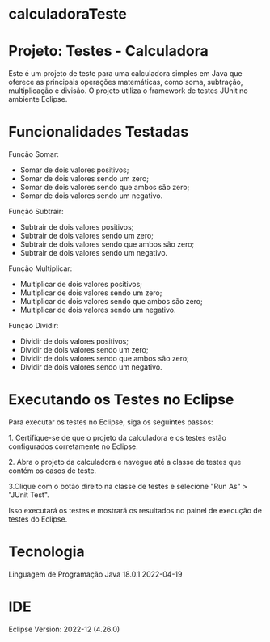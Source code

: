 # calculadoraTeste
<h1>Projeto: Testes - Calculadora</h1>

Este é um projeto de teste para uma calculadora simples em Java que oferece as principais operações matemáticas, como soma, subtração, 
multiplicação e divisão. O projeto utiliza o framework de testes JUnit no ambiente Eclipse.

<h1>Funcionalidades Testadas</h1>

Função Somar:
+ Somar de dois valores positivos;
+ Somar de dois valores sendo um zero;
+ Somar de dois valores sendo que ambos são zero;
+ Somar de dois valores sendo um negativo.

Função Subtrair:
+ Subtrair de dois valores positivos;
+ Subtrair de dois valores sendo um zero;
+ Subtrair de dois valores sendo que ambos são zero;
+ Subtrair de dois valores sendo um negativo.

Função Multiplicar:
+ Multiplicar de dois valores positivos;
+ Multiplicar de dois valores sendo um zero;
+ Multiplicar de dois valores sendo que ambos são zero;
+ Multiplicar de dois valores sendo um negativo.

Função Dividir:
+ Dividir de dois valores positivos;
+ Dividir de dois valores sendo um zero;
+ Dividir de dois valores sendo que ambos são zero;
+ Dividir de dois valores sendo um negativo.

<h1>Executando os Testes no Eclipse</h1>
Para executar os testes no Eclipse, siga os seguintes passos:
<p>1. Certifique-se de que o projeto da calculadora e os testes estão configurados corretamente no Eclipse.</p>
<p>2. Abra o projeto da calculadora e navegue até a classe de testes que contém os casos de teste.</p>
<p>3.Clique com o botão direito na classe de testes e selecione "Run As" > "JUnit Test".</p>

Isso executará os testes e mostrará os resultados no painel de execução de testes do Eclipse.

<h1>Tecnologia</h1>
Linguagem de Programação Java 18.0.1 2022-04-19

<h1>IDE</h1>
Eclipse Version: 2022-12 (4.26.0)


